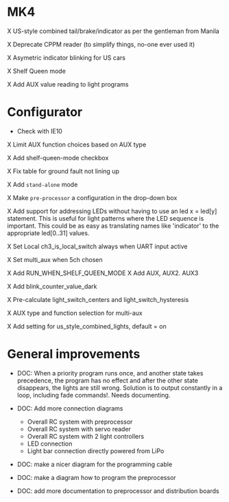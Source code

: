 # MK4

X US-style combined tail/brake/indicator as per the gentleman from Manila

X Deprecate CPPM reader (to simplify things, no-one ever used it)

X Asymetric indicator blinking for US cars

X Shelf Queen mode

X Add AUX value reading to light programs

# Configurator

* Check with IE10

X Limit AUX function choices based on AUX type

X Add shelf-queen-mode checkbox

X Fix table for ground fault not lining up

X Add `stand-alone` mode

X Make `pre-processor` a configuration in the drop-down box

X Add support for addressing LEDs without having to use an
    led x = led[y] statement. This is useful for light patterns where the
    LED sequence is important. This could be as easy as translating names like
    'indicator' to the appropriate led[0..31] values.

X Set Local ch3_is_local_switch always when UART input active

X Set multi_aux when 5ch chosen

X Add RUN_WHEN_SHELF_QUEEN_MODE
X Add AUX, AUX2. AUX3

X Add blink_counter_value_dark

X Pre-calculate light_switch_centers and light_switch_hysteresis

X AUX type and function selection for multi-aux

X Add setting for us_style_combined_lights, default = on


# General improvements

* DOC: When a priority program runs once, and another state takes precedence,
  the program has no effect and after the other state disappears, the lights
  are still wrong. Solution is to output constantly in a loop,
  including fade commands!.
  Needs documenting.

* DOC: Add more connection diagrams
    - Overall RC system with preprocessor
    - Overall RC system with servo reader
    - Overall RC system with 2 light controllers
    - LED connection
    - Light bar connection directly powered from LiPo

* DOC: make a nicer diagram for the programming cable

* DOC: make a diagram how to program the preprocessor

* DOC: add more documentation to preprocessor and distribution boards